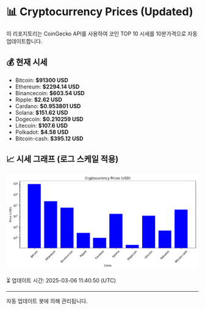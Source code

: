 
# 📊 Cryptocurrency Prices (Updated)

이 리포지토리는 CoinGecko API를 사용하여 코인 TOP 10 시세를 10분가격으로 자동 업데이트합니다.

## 💰 현재 시세
- Bitcoin: **$91300 USD**
- Ethereum: **$2294.14 USD**
- Binancecoin: **$603.54 USD**
- Ripple: **$2.62 USD**
- Cardano: **$0.953801 USD**
- Solana: **$151.62 USD**
- Dogecoin: **$0.210259 USD**
- Litecoin: **$107.6 USD**
- Polkadot: **$4.58 USD**
- Bitcoin-cash: **$395.12 USD**

## 📈 시세 그래프 (로그 스케일 적용)
![Crypto Prices](crypto_prices.png)

⏳ 업데이트 시간: 2025-03-06 11:40:50 (UTC)

---
자동 업데이트 봇에 의해 관리됩니다.

